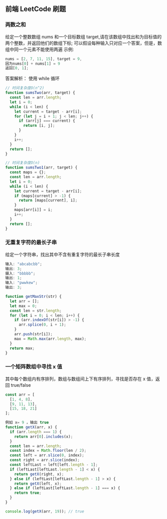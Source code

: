 ## 前端 LeetCode 刷题

### 两数之和

给定一个整数数组 nums 和一个目标数组 target,请在该数组中找出和为目标值的两个整数，并返回他们的数组下标;
可以假设每种输入只对应一个答案，但是，数组中同一个元素不能使用两遍
示例:

```js
nums = [2, 7, 11, 15], target = 9,
因为nums[0] + nums[1] = 9
返回[0, 1];
```

答案解析：
使用 while 循环

```js
// 时间复杂度O(n^2)
function sumsTwo(arr, target) {
  const len = arr.length;
  let i = 0;
  while (i < len) {
    let current = target - arr[i];
    for (let j = i + 1; j < len; j++) {
      if (arr[j] === current) {
        return [i, j];
      }
    }
    i++;
  }
  return [];
}

// 时间复杂度O(n)
function sumsTwo1(arr, target) {
  const maps = {};
  const len = arr.length;
  let i = 0;
  while (i < len) {
    let current = target - arr[i];
    if (maps[current] > -1) {
      return [maps[current], i];
    }
    maps[arr[i]] = i;
    i++;
  }
  return [];
}
```

### 无重复字符的最长子串

给定一个字符串，找出其中不含有重复字符的最长子串长度

```js
输入: "abcabcbb";
输出: 3;
摄入: "bbbbb";
输出: 1;
输入: "pwwkew";
输出: 3;

function getMaxStr(str) {
  let arr = [];
  let max = 0;
  const len = str.length;
  for (let i = 0; i < len; i++) {
    if (arr.indexOf(str[i]) > -1) {
      arr.splice(0, i + 1);
    }
    arr.push(str[i]);
    max = Math.max(arr.length, max);
  }
  return max;
}
```

### 一个矩阵数组中寻找 x 值

其中每个数组内有序排列，数组与数组间上下有序排列，寻找是否存在 x 值，返回 true/false

```js
const arr = [
  [1, 4, 8],
  [9, 11, 13],
  [15, 18, 21]
];

例如 x= 9 ，输出 true
function getX(arr, x) {
  if (arr.length === 1) {
    return arr[0].includes(x);
  }
  const len = arr.length;
  const index = Math.floor(len / 2);
  const left = arr.slice(0, index);
  const right = arr.slice(index);
  const leftLast = left[left.length - 1];
  if (leftLast[leftLast.length - 1] < x) {
    return getX(right, x);
  } else if (leftLast[leftLast.length - 1] > x) {
    return getX(left, x);
  } else if (leftLast[leftLast.length - 1] === x) {
    return true;
  }
}

console.log(getX(arr, 19)); // true
```
